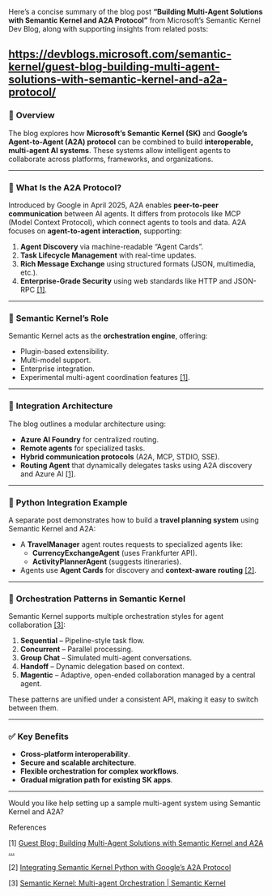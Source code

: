 Here’s a concise summary of the blog post **“Building Multi-Agent Solutions with Semantic Kernel and A2A Protocol”** from Microsoft’s Semantic Kernel Dev Blog, along with supporting insights from related posts:

https://devblogs.microsoft.com/semantic-kernel/guest-blog-building-multi-agent-solutions-with-semantic-kernel-and-a2a-protocol/
---

### 🧠 **Overview**

The blog explores how **Microsoft’s Semantic Kernel (SK)** and **Google’s Agent-to-Agent (A2A) protocol** can be combined to build **interoperable, multi-agent AI systems**. These systems allow intelligent agents to collaborate across platforms, frameworks, and organizations.

---

### 🔗 **What Is the A2A Protocol?**

Introduced by Google in April 2025, A2A enables **peer-to-peer communication** between AI agents. It differs from protocols like MCP (Model Context Protocol), which connect agents to tools and data. A2A focuses on **agent-to-agent interaction**, supporting:

1. **Agent Discovery** via machine-readable “Agent Cards”.
2. **Task Lifecycle Management** with real-time updates.
3. **Rich Message Exchange** using structured formats (JSON, multimedia, etc.).
4. **Enterprise-Grade Security** using web standards like HTTP and JSON-RPC [[1]](https://devblogs.microsoft.com/semantic-kernel/guest-blog-building-multi-agent-solutions-with-semantic-kernel-and-a2a-protocol/).

---

### 🧰 **Semantic Kernel’s Role**

Semantic Kernel acts as the **orchestration engine**, offering:

- Plugin-based extensibility.
- Multi-model support.
- Enterprise integration.
- Experimental multi-agent coordination features [[1]](https://devblogs.microsoft.com/semantic-kernel/guest-blog-building-multi-agent-solutions-with-semantic-kernel-and-a2a-protocol/).

---

### 🧩 **Integration Architecture**

The blog outlines a modular architecture using:

- **Azure AI Foundry** for centralized routing.
- **Remote agents** for specialized tasks.
- **Hybrid communication protocols** (A2A, MCP, STDIO, SSE).
- **Routing Agent** that dynamically delegates tasks using A2A discovery and Azure AI [[1]](https://devblogs.microsoft.com/semantic-kernel/guest-blog-building-multi-agent-solutions-with-semantic-kernel-and-a2a-protocol/).

---

### 🧪 **Python Integration Example**

A separate post demonstrates how to build a **travel planning system** using Semantic Kernel and A2A:

- A **TravelManager** agent routes requests to specialized agents like:
    - **CurrencyExchangeAgent** (uses Frankfurter API).
    - **ActivityPlannerAgent** (suggests itineraries).
- Agents use **Agent Cards** for discovery and **context-aware routing** [[2]](https://devblogs.microsoft.com/semantic-kernel/integrating-semantic-kernel-python-with-googles-a2a-protocol/).

---

### 🔄 **Orchestration Patterns in Semantic Kernel**

Semantic Kernel supports multiple orchestration styles for agent collaboration [[3]](https://devblogs.microsoft.com/semantic-kernel/semantic-kernel-multi-agent-orchestration/):

1. **Sequential** – Pipeline-style task flow.
2. **Concurrent** – Parallel processing.
3. **Group Chat** – Simulated multi-agent conversations.
4. **Handoff** – Dynamic delegation based on context.
5. **Magentic** – Adaptive, open-ended collaboration managed by a central agent.

These patterns are unified under a consistent API, making it easy to switch between them.

---

### ✅ **Key Benefits**

- **Cross-platform interoperability**.
- **Secure and scalable architecture**.
- **Flexible orchestration for complex workflows**.
- **Gradual migration path for existing SK apps**.

---

Would you like help setting up a sample multi-agent system using Semantic Kernel and A2A?

  
References

[1] [Guest Blog: Building Multi-Agent Solutions with Semantic Kernel and A2A ...](https://devblogs.microsoft.com/semantic-kernel/guest-blog-building-multi-agent-solutions-with-semantic-kernel-and-a2a-protocol/)

[2] [Integrating Semantic Kernel Python with Google’s A2A Protocol](https://devblogs.microsoft.com/semantic-kernel/integrating-semantic-kernel-python-with-googles-a2a-protocol/)

[3] [Semantic Kernel: Multi-agent Orchestration | Semantic Kernel](https://devblogs.microsoft.com/semantic-kernel/semantic-kernel-multi-agent-orchestration/)